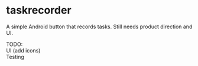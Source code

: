 taskrecorder
============

A simple Android button that records tasks. Still needs product direction and UI.

TODO: <br/>
UI (add icons) <br/>
Testing <br/>
